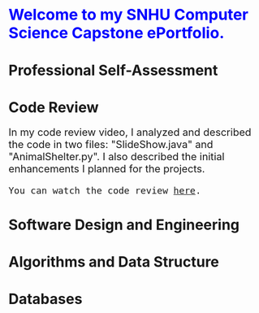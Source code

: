 <h1  style="font-size: 30px; color: blue;">Welcome to my SNHU Computer Science Capstone ePortfolio.</h1> 

<h1>Professional Self-Assessment</h1>

<h1>Code Review</h1>

<p style="font-size: 20px;">In my code review video, I analyzed and described the code in two files: "SlideShow.java" and "AnimalShelter.py". I also described the initial enhancements I planned for the projects.</p>
<code style="font-size: 18px;">You can watch the code review <a href="https://vimeo.com/1053905065/de2fd18e85?share=copy">here</a>.</code> 

<h1>Software Design and Engineering</h1>
<h1>Algorithms and Data Structure</h1>
<h1>Databases</h1>




